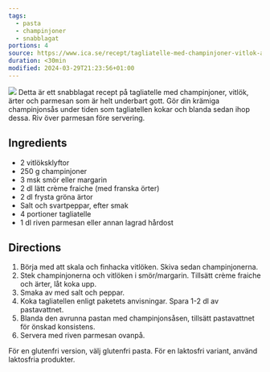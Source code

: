 ```yaml
---
tags:
  - pasta
  - champinjoner
  - snabblagat
portions: 4
source: https://www.ica.se/recept/tagliatelle-med-champinjoner-vitlok-arter-och-parmesan-713256/
duration: <30min
modified: 2024-03-29T21:23:56+01:00
---
```

![](https://assets.icanet.se/e_sharpen:80,q_auto,dpr_1.25,w_718,h_718,c_lfill/imagevaultfiles/id_32573/cf_259/tagliatelle_med_champinjoner__vitlok__arter_och_parmesan.jpg)
Detta är ett snabblagat recept på tagliatelle med champinjoner, vitlök, ärter och parmesan som är helt underbart gott. Gör din krämiga champinjonsås under tiden som tagliatellen kokar och blanda sedan ihop dessa. Riv över parmesan före servering.
## Ingredients
- 2 vitlöksklyftor
- 250 g champinjoner
- 3 msk smör eller margarin
- 2 dl lätt crème fraiche (med franska örter)
- 2 dl frysta gröna ärtor
- Salt och svartpeppar, efter smak
- 4 portioner tagliatelle
- 1 dl riven parmesan eller annan lagrad hårdost

## Directions
1. Börja med att skala och finhacka vitlöken. Skiva sedan champinjonerna.
2. Stek champinjonerna och vitlöken i smör/margarin. Tillsätt crème fraiche och ärter, låt koka upp.
3. Smaka av med salt och peppar.
4. Koka tagliatellen enligt paketets anvisningar. Spara 1-2 dl av pastavattnet.
5. Blanda den avrunna pastan med champinjonsåsen, tillsätt pastavattnet för önskad konsistens.
6. Servera med riven parmesan ovanpå.

För en glutenfri version, välj glutenfri pasta. För en laktosfri variant, använd laktosfria produkter.
